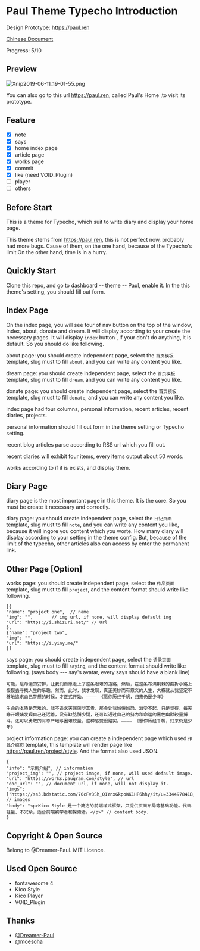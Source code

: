 # Paul Theme Typecho Introduction

Design Prototype: <https://paul.ren>

<a href="../master/README-CN.md">Chinese Document</a>

Progress: 5/10

## Preview

![Xnip2019-06-11_19-01-55.png](https://i.loli.net/2019/06/11/5cff8a35163e519776.png)

You can also go to this url <https://paul.ren>, called Paul's Home ,to visit its prototype.

## Feature

- [x] note
- [x] says
- [x] home index page
- [x] article page
- [x] works page
- [x] commit
- [x] like (need VOID_Plugin)
- [ ] player
- [ ] others

## Before Start

This is a theme for Typecho, which suit to write diary and display your home page.

This theme stems from <https://paul.ren>, this is not perfect now, probably had more bugs. Cause of them, on the one hand, because of the Typecho's limit.On the other hand, time is in a hurry. 

## Quickly Start

Clone this repo, and go to dashboard -- theme -- Paul, enable it. In the this theme's setting, you should fill out form.

## Index Page

On the index page, you will see four of nav button on the top of the window, Index, about, donate and dream. It will display according to your create the necessary pages. It will display `index` button , if your don't do anything, it is default. So you should do like following.

about page: you should create independent page, select the `首页模板` template, slug must to fill `about`, and you can write any content you like.

dream page: you should create independent page, select the `首页模板` template, slug must to fill `dream`, and you can write any content you like.

donate page: you should create independent page, select the `首页模板` template, slug must to fill `donate`, and you can write any content you like.

index page had four columns, personal information, recent articles, recent diaries, projects.

personal information should fill out form in the theme setting or Typecho setting.

recent blog articles parse according to RSS url which you fill out.

recent diaries will exhibit four items, every items output about 50 words.

works according to if it is exists, and display them.

## Diary Page

diary page is the most important page in this theme. It is the core. So you must be create it necessary and correctly.

diary page: you should create independent page, select the `日记页面` template, slug must to fill `note`, and you can write any content you like, because it will ingore you content which you worte. How many diary will display according to your setting in the theme config. But, because of the limit of the typecho, other articles also can access by enter the permanent link.

## Other Page [Option]

works page: you should create independent page, select the `作品页面` template, slug must to fill `project`, and the content format should write like following.

```json5
[{
"name": "project one",  // name
"img": "",       // img url, if none, will display default img
"url": "https://i.shizuri.net/" // Url
},
{"name": "project two",
"img": "",
"url": "https://i.yiny.me/"
}]
```

says page: you should create independent page, select the `语录页面` template, slug must to fill `saying`, and the content format should write like following. (says body --- say's avatar, every says should have a blank line)

```
可能，是命运的安排，让我们自愿走上了这条艰难的道路，然后，在这条布满荆棘的曲折小路上慢慢去寻找人生的乐趣。然而，此时，我才发现，真正美妙而有意义的人生，大概就从我坚定不移地追求自己梦想的时候，才正式开始。———— 《愿你历经千帆，归来仍是少年》

生命的本质是苦难的。我不追求天赐荣华富贵，那会让我诚惶诚恐，消受不起，只是觉得，每天睁开眼睛发现自己还活着，没有缺胳膊少腿，还可以通过自己的努力和命运的黑色幽默较量搏斗，还可以勇敢的有尊严地与困难较量，这种感觉很踏实。———— 《愿你历经千帆，归来仍是少年》
```

project information page: you can create a independent page which used `作品介绍页` template, this template will render page like <https://paul.ren/project/style>. And the format also used JSON.

```json5
{
"info": "示例介绍", // information
"project_img": "", // project image, if none, will used default image.
"url": "https://works.paugram.com/style", // url
"doc_url": "", // document url, if none, will not display it.
"imgs": ["https://ss3.bdstatic.com/70cFv8Sh_Q1YnxGkpoWK1HF6hhy/it/u=3344978418,213176529&fm=27&gp=0.jpg","https://ss2.bdstatic.com/70cFvnSh_Q1YnxGkpoWK1HF6hhy/it/u=3689685426,1442582010&fm=27&gp=0.jpg"],  // images
"body": "<p>Kico Style 是一个简洁的前端样式框架，只提供页面布局等基础功能。代码轻量、不冗余，适合前端初学者和探索者。</p>" // content body.
}
```

## Copyright & Open Source

Belong to @Dreamer-Paul. MIT Licence.

## Used Open Source

- fontawesome 4
- Kico Style
- Kico Player
- VOID_Plugin

## Thanks

- [@Dreamer-Paul](https://github.com/Dreamer-Paul)
- [@moesoha](https://github.com/moesoha)